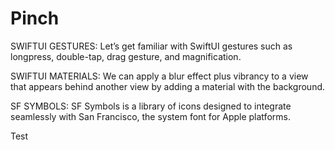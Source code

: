 # Pinch

SWIFTUI GESTURES: 
Let’s get familiar with SwiftUI gestures such as longpress, double-tap, drag gesture, and magnification.

SWIFTUI MATERIALS: 
We can apply a blur effect plus vibrancy to a view that appears
behind another view by adding a material with the background.

SF SYMBOLS: 
SF Symbols is a library of icons designed to integrate seamlessly
with San Francisco, the system font for Apple platforms.

Test
